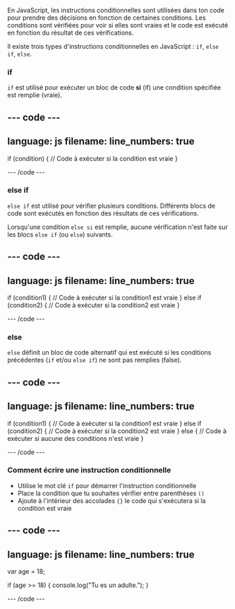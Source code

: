 En JavaScript, les instructions conditionnelles sont utilisées dans ton code pour prendre des décisions en fonction de certaines conditions. Les conditions sont vérifiées pour voir si elles sont vraies et le code est exécuté en fonction du résultat de ces vérifications.

Il existe trois types d'instructions conditionnelles en JavaScript :
`if`, `else if`, `else`.

### if

`if` est utilisé pour exécuter un bloc de code **si** (if) une condition spécifiée est remplie (vraie).

--- code ---
---
language: js
filename: 
line_numbers: true
---
if (condition) {
  // Code à exécuter si la condition est vraie
}

--- /code ---

### else if

`else if` est utilisé pour vérifier plusieurs conditions. Différents blocs de code sont exécutés en fonction des résultats de ces vérifications.

Lorsqu'une condition `else si` est remplie, aucune vérification n'est faite sur les blocs `else if` (ou `else`) suivants.

--- code ---
---
language: js
filename: 
line_numbers: true
---

if (condition1) {
  // Code à exécuter si la condition1 est vraie
} else if (condition2) {
  // Code à exécuter si la condition2 est vraie
}

--- /code ---

### else

`else` définit un bloc de code alternatif qui est exécuté si les conditions précédentes (`if` et/ou `else if`) ne sont pas remplies (false).

--- code ---
---
language: js
filename: 
line_numbers: true
---

if (condition1) {
  // Code à exécuter si la condition1 est vraie
} else if (condition2) {
  // Code à exécuter si la condition2 est vraie
} else {
  // Code à exécuter si aucune des conditions n'est vraie
}

--- /code ---

### Comment écrire une instruction conditionnelle
- Utilise le mot clé `if` pour démarrer l'instruction conditionnelle
- Place la condition que tu souhaites vérifier entre parenthèses `()`
- Ajoute à l'intérieur des accolades `{}` le code qui s'exécutera si la condition est vraie

--- code ---
---
language: js
filename: 
line_numbers: true
---

var age = 18;

if (age >= 18) {
  console.log("Tu es un adulte.");
}

--- /code ---


